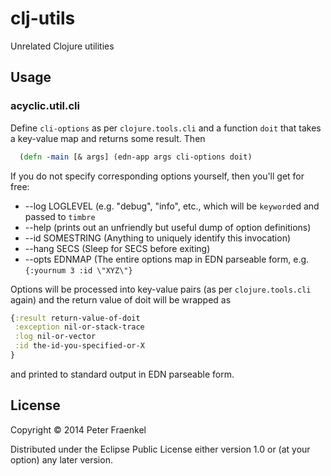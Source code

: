 # clj-utils

Unrelated Clojure utilities

## Usage

### acyclic.util.cli

Define ```cli-options``` as per ```clojure.tools.cli``` and a function ```doit```
that takes a key-value map and returns some result.  Then
~~~.clj
  (defn -main [& args] (edn-app args cli-options doit)
~~~
If you do not specify corresponding options yourself, then you'll get for free:

* --log LOGLEVEL  (e.g. "debug", "info", etc., which will be ```keyword```ed and passed to ```timbre```
* --help  (prints out an unfriendly but useful dump of option definitions)
* --id SOMESTRING  (Anything to uniquely identify this invocation)
* --hang SECS  (Sleep for SECS before exiting)
* --opts EDNMAP  (The entire options map in EDN parseable form, e.g. ```{:yournum 3 :id \"XYZ\"}```

Options will be processed into key-value pairs (as per ```clojure.tools.cli``` again)
and the return value of doit will be wrapped as
~~~.clj
{:result return-value-of-doit
 :exception nil-or-stack-trace
 :log nil-or-vector
 :id the-id-you-specified-or-X
}
~~~
and printed to standard output in EDN parseable form.


## License

Copyright © 2014 Peter Fraenkel

Distributed under the Eclipse Public License either version 1.0 or (at
your option) any later version.
